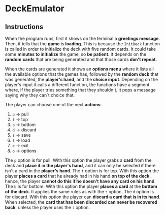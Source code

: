# DeckEmulator
## Instructions
When the program runs, first it shows on the terminal a **greetings message**. Then, it tells that the **game** is **loading**. This is because the `InitDeck` function is called in order to initialize the deck with five random cards. It could take some **minutes to initialize** the game, so **be patient**. It depends on the **random** **cards** that are being generated and that those cards **don't repeat**.

When the cards are generated it shows an **options menu** where it lists all the available options that the games has, followed by the **random deck** that was generated, the **player's hand**, and the **choice input**. Depending on the player's input it calls a different function, the functions have a segment where, if the player tries something that they shouldn't, it pops a message saying why they can´t choice that.

The player can choose one of the next **actions**:
1. `p` -> pull
2. `t` -> top
3. `b` -> bottom
4. `d` -> discard
5. `s` -> save
6. `l` -> load
7. `e` -> exit
8. `o` -> options

The `p` option is for pull. With this option the player grabs a **card** from the deck and **place it in the player's hand**, and it can only be selected if there isn't a card in the **player's hand**. The `t` option is for top. With this option the player **places a card** that he already had in his hand **on top of the deck**, hence, the player **cannot do this if he doesn't have any card on his hand**. The `b` is for bottom. With this option the player **places a card** at the **bottom of the deck**. It applies the same rules as with the `t` option. The `d` option is for discard. With this option the player can **discard a card that is in its hand**. When selected, the **card that has been discarded can never be recovered back**, unless the player uses the `l` option.
